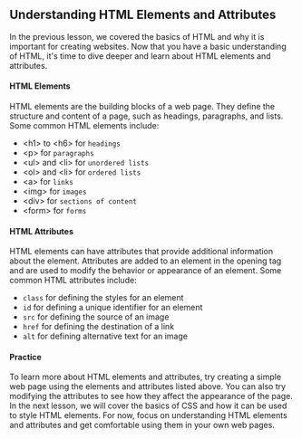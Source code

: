 ## Understanding HTML Elements and Attributes

In the previous lesson, we covered the basics of HTML and why it is important for creating websites. Now that you have a basic understanding of HTML, it's time to dive deeper and learn about HTML elements and attributes.

#### HTML Elements

HTML elements are the building blocks of a web page. They define the structure and content of a page, such as headings, paragraphs, and lists. Some common HTML elements include:

- &lt;h1&gt; to &lt;h6&gt; for `headings`
- &lt;p&gt; for `paragraphs`
- &lt;ul&gt; and &lt;li&gt; for `unordered lists`
- &lt;ol&gt; and &lt;li&gt; for `ordered lists`
- &lt;a&gt; for `links`
- &lt;img&gt; for `images`
- &lt;div&gt; for `sections of content`
- &lt;form&gt; for `forms`

#### HTML Attributes

HTML elements can have attributes that provide additional information about the element. Attributes are added to an element in the opening tag and are used to modify the behavior or appearance of an element. Some common HTML attributes include:

- `class` for defining the styles for an element
- `id` for defining a unique identifier for an element
- `src` for defining the source of an image
- `href` for defining the destination of a link
- `alt` for defining alternative text for an image

#### Practice

To learn more about HTML elements and attributes, try creating a simple web page using the elements and attributes listed above. You can also try modifying the attributes to see how they affect the appearance of the page.
In the next lesson, we will cover the basics of CSS and how it can be used to style HTML elements. For now, focus on understanding HTML elements and attributes and get comfortable using them in your own web pages.

